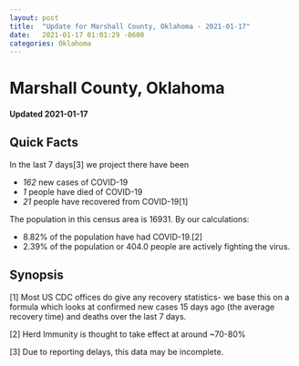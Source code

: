 ```yaml
---
layout: post
title:  "Update for Marshall County, Oklahoma - 2021-01-17"
date:   2021-01-17 01:01:29 -0600
categories: Oklahoma
---
```


# Marshall County, Oklahoma
#### Updated 2021-01-17

## Quick Facts

In the last 7 days[3] we project there have been
- *162* new cases of COVID-19
- *1* people have died of COVID-19
- *21* people have recovered from COVID-19[1]

The population in this census area is 16931. By our calculations:
- 8.82% of the population have had COVID-19.[2]
- 2.39% of the population or 404.0 people are actively fighting the virus.

## Synopsis




[1] Most US CDC offices do give any recovery statistics- we base this on a formula which looks at confirmed new cases
15 days ago (the average recovery time) and deaths over the last 7 days.

[2] Herd Immunity is thought to take effect at around ~70-80%

[3] Due to reporting delays, this data may be incomplete.
 
    